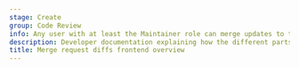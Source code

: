 ```yaml
---
stage: Create
group: Code Review
info: Any user with at least the Maintainer role can merge updates to this content. For details, see https://docs.gitlab.com/development/development_processes/#development-guidelines-review.
description: Developer documentation explaining how the different parts of the Vue-based frontend diffs are generated.
title: Merge request diffs frontend overview
---
```

